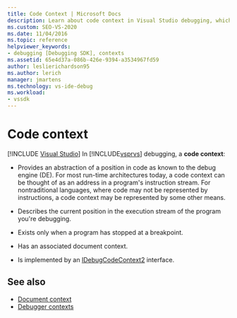 ```yaml
---
title: Code Context | Microsoft Docs
description: Learn about code context in Visual Studio debugging, which describes a position in code which exists when a program has stopped at a breakpoint.
ms.custom: SEO-VS-2020
ms.date: 11/04/2016
ms.topic: reference
helpviewer_keywords:
- debugging [Debugging SDK], contexts
ms.assetid: 65e4d37a-086b-426e-9394-a3534967fd59
author: leslierichardson95
ms.author: lerich
manager: jmartens
ms.technology: vs-ide-debug
ms.workload:
- vssdk
---
```

# Code context

 [!INCLUDE [Visual Studio](~/includes/applies-to-version/vs-windows-only.md)]
In [!INCLUDE[vsprvs](../../code-quality/includes/vsprvs_md.md)] debugging, a **code context**:

- Provides an abstraction of a position in code as known to the debug engine (DE). For most run-time architectures today, a code context can be thought of as an address in a program's instruction stream. For nontraditional languages, where code may not be represented by instructions, a code context may be represented by some other means.

- Describes the current position in the execution stream of the program you're debugging.

- Exists only when a program has stopped at a breakpoint.

- Has an associated document context.

- Is implemented by an [IDebugCodeContext2](../../extensibility/debugger/reference/idebugcodecontext2.md) interface.

## See also
- [Document context](../../extensibility/debugger/document-context.md)
- [Debugger contexts](../../extensibility/debugger/debugger-contexts.md)
